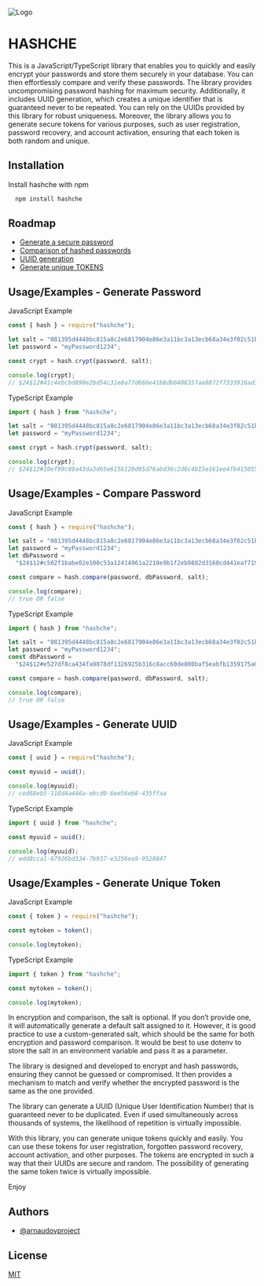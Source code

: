 ![Logo](https://dev-to-uploads.s3.amazonaws.com/uploads/articles/th5xamgrr6se0x5ro4g6.png)

# HASHCHE

This is a JavaScript/TypeScript library that enables you to quickly and easily encrypt your passwords and store them securely in your database. You can then effortlessly compare and verify these passwords. The library provides uncompromising password hashing for maximum security. Additionally, it includes UUID generation, which creates a unique identifier that is guaranteed never to be repeated. You can rely on the UUIDs provided by this library for robust uniqueness. Moreover, the library allows you to generate secure tokens for various purposes, such as user registration, password recovery, and account activation, ensuring that each token is both random and unique.

## Installation

Install hashche with npm

```bash
  npm install hashche
```

## Roadmap

- [Generate a secure password](#usageexamples---generate-password)
- [Comparison of hashed passwords](#usageexamples---compare-password)
- [UUID generation](#usageexamples---generate-uuid)
- [Generate unique TOKENS](#usageexamples---generate-unique-token)

## Usage/Examples - Generate Password

JavaScript Example

```javascript
const { hash } = require("hashche");

let salt = "081395d4448bc815a8c2e6817904e86e3a11bc3a13ecb68a34e3f02c51b8180e"; // Optional
let password = "myPassword1234";

const crypt = hash.crypt(password, salt);

console.log(crypt);
// $24$12#41c4ebcbd890e2bd54c31e8a77d666e41b6db0406357ae8872f7333916ad34eb$17/0xJ4h7Ye2
```

TypeScript Example

```typescript
import { hash } from "hashche";

let salt = "081395d4448bc815a8c2e6817904e86e3a11bc3a13ecb68a34e3f02c51b8180e"; // Optional
let password = "myPassword1234";

const crypt = hash.crypt(password, salt);

console.log(crypt);
// $24$12#10ef99c89a43da3d65e615b120d95d76abd36c2d6c4b15e161ee4fb41505565a$17/0xPN630J7
```

## Usage/Examples - Compare Password

JavaScript Example

```javascript
const { hash } = require("hashche");

let salt = "081395d4448bc815a8c2e6817904e86e3a11bc3a13ecb68a34e3f02c51b8180e"; // Optional
let password = "myPassword1234";
let dbPassword =
  "$24$12#c502f1babe02e100c53a12414961a2218e9b1f2eb9882d3160cd441eaf719fc4$17/0x7hf4P3J";

const compare = hash.compare(password, dbPassword, salt);

console.log(compare);
// true OR false
```

TypeScript Example

```typescript
import { hash } from "hashche";

let salt = "081395d4448bc815a8c2e6817904e86e3a11bc3a13ecb68a34e3f02c51b8180e"; // Optional
let password = "myPassword1234";
const dbPassword =
  "$24$12#e527df8ca434fa9878df1326925b316c8acc60de800baf5eabfb1359175a08ca$17/0xLpb75gW";

const compare = hash.compare(password, dbPassword, salt);

console.log(compare);
// true OR false
```

## Usage/Examples - Generate UUID

JavaScript Example

```javascript
const { uuid } = require("hashche");

const myuuid = uuid();

console.log(myuuid);
// ced68eb5-118d4a446a-ebcd0-6ee56eb8-435ffaa
```

TypeScript Example

```typescript
import { uuid } from "hashche";

const myuuid = uuid();

console.log(myuuid);
// edd8cca1-67926bd334-7b937-e3256ea9-9528847
```

## Usage/Examples - Generate Unique Token

JavaScript Example

```javascript
const { token } = require("hashche");

const mytoken = token();

console.log(mytoken);
```

TypeScript Example

```typescript
import { token } from "hashche";

const mytoken = token();

console.log(mytoken);
```

In encryption and comparison, the salt is optional. If you don’t provide one, it will automatically generate a default salt assigned to it. However, it is good practice to use a custom-generated salt, which should be the same for both encryption and password comparison. It would be best to use dotenv to store the salt in an environment variable and pass it as a parameter.

The library is designed and developed to encrypt and hash passwords, ensuring they cannot be guessed or compromised. It then provides a mechanism to match and verify whether the encrypted password is the same as the one provided.

The library can generate a UUID (Unique User Identification Number) that is guaranteed never to be duplicated. Even if used simultaneously across thousands of systems, the likelihood of repetition is virtually impossible.

With this library, you can generate unique tokens quickly and easily. You can use these tokens for user registration, forgotten password recovery, account activation, and other purposes. The tokens are encrypted in such a way that their UUIDs are secure and random. The possibility of generating the same token twice is virtually impossible.

Enjoy

## Authors

- [@arnaudovproject](https://github.com/arnaudovproject)

## License

[MIT](https://choosealicense.com/licenses/mit/)
